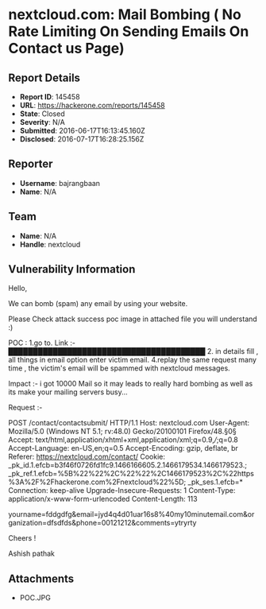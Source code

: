 # nextcloud.com: Mail Bombing ( No Rate Limiting On Sending Emails On Contact us Page)

## Report Details
- **Report ID**: 145458
- **URL**: https://hackerone.com/reports/145458
- **State**: Closed
- **Severity**: N/A
- **Submitted**: 2016-06-17T16:13:45.160Z
- **Disclosed**: 2016-07-17T16:28:25.156Z

## Reporter
- **Username**: bajrangbaan
- **Name**: N/A

## Team
- **Name**: N/A
- **Handle**: nextcloud

## Vulnerability Information
Hello,

We can bomb (spam) any email by using your website.

Please Check attack success poc image in attached file you will understand :)

POC :
1.go to. Link :- &#x2588;&#x2588;&#x2588;&#x2588;&#x2588;&#x2588;&#x2588;&#x2588;&#x2588;&#x2588;&#x2588;&#x2588;&#x2588;&#x2588;&#x2588;&#x2588;&#x2588;&#x2588;&#x2588;&#x2588;&#x2588;&#x2588;&#x2588;&#x2588;&#x2588;&#x2588;&#x2588;&#x2588;&#x2588;&#x2588;&#x2588;&#x2588;&#x2588;&#x2588;&#x2588;&#x2588;&#x2588;&#x2588;&#x2588;&#x2588;
2. in details fill , all things in email option enter victim email. 
4.replay the same request many time , the victim's email will be spammed with nextcloud messages.

Impact :- i got 10000 Mail so it may leads to really hard bombing as well as its make your mailing servers busy...

Request :-

POST /contact/contactsubmit/ HTTP/1.1
Host: nextcloud.com
User-Agent: Mozilla/5.0 (Windows NT 5.1; rv:48.0) Gecko/20100101 Firefox/48.§0§
Accept: text/html,application/xhtml+xml,application/xml;q=0.9,*/*;q=0.8
Accept-Language: en-US,en;q=0.5
Accept-Encoding: gzip, deflate, br
Referer: https://nextcloud.com/contact/
Cookie: _pk_id.1.efcb=b3f46f0726fd1fc9.1466166605.2.1466179534.1466179523.; _pk_ref.1.efcb=%5B%22%22%2C%22%22%2C1466179523%2C%22https%3A%2F%2Fhackerone.com%2Fnextcloud%22%5D; _pk_ses.1.efcb=*
Connection: keep-alive
Upgrade-Insecure-Requests: 1
Content-Type: application/x-www-form-urlencoded
Content-Length: 113

yourname=fddgdfg&email=jyd4q4d01uar16s8%40my10minutemail.com&organization=dfsdfds&phone=00121212&comments=ytryrty


Cheers !

Ashish pathak

## Attachments
- POC.JPG
